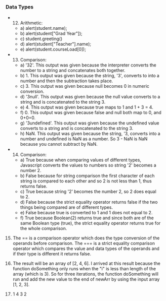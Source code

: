 ### Data Types

- 12. Arithmetic:
    - a) alert(student.name);
    - b) alert(student["Grad Year"]);
    - c) student.greeting()
    - d) alert(student["Teacher"].name);
    - e) alert(student.courseLoad[0]);

- 13. Comparison:
    - a) '32'. This output was given because the interpreter converts the number to a string and concatenates both together.
    - b) 1. This output was given because the string, '3', converts to into a number and then the subtraction takes place. 
    - c) 3. This output was given because null becomes 0 in numeric conversion. 
    - d) '3null'. This output was given because the null value converts to a string and is concatenated to the string 3. 
    - e) 4. This output was given because true maps to 1 and 1 + 3 = 4. 
    - f) 0. This output was given because false and null both map to 0, and 0+0=0. 
    - g) '3undefined'. This output was given because the undefined value converts to a string and is concatenated to the string 3.
    - h) NaN. This output was given because the string, '3, converts into a number and undefined is NaN as a number. So 3 - NaN is NaN because you cannot subtract by NaN. 

- 14. Comparison:
    - a) True because when comparing values of different types, Javascript converts the values to numbers so string '2' becomes a number 2. 
    - b) False because for string comparison the first character of each string is compared to each other and so 2 is not less than 1, thus returns false. 
    - c) True because string '2' becomes the number 2, so 2 does equal to 2. 
    - d) False because the strict equality operator returns false if the two things being compared are of different types. 
    - e) False because true is converted to 1 and 1 does not equal to 2. 
    - f) True because Boolean(2) returns true and since both are of the same Boolean type (true), the strict equality operator returns true for the whole comparison. 


15. The == is a comparison operator which does the type conversion of the operands before comparison. The === is a strict equality comparison operator which compares the value and data types of the operands and if their type is different it returns false. 

17. The result will be an array of [2, 4, 6]. I arrived at this result because the function doSomething only runs when the "i" is less than length of the array (which is 3). So for three iterations, the function doSomething will run and add the new value to the end of newArr by using the input array [1, 2, 3].  

19. 1
    4
    3
    2